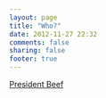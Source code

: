 ```yaml
---
layout: page
title: "Who?"
date: 2012-11-27 22:32
comments: false
sharing: false
footer: true
---
```


[President Beef](http://presidentbeef.com)
